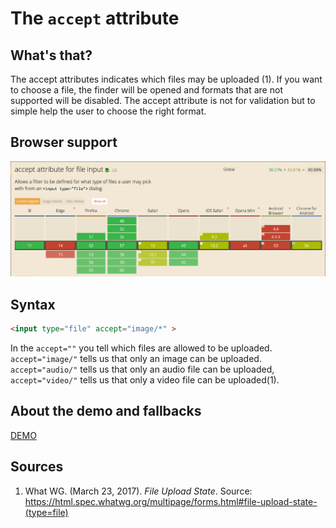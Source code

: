# The ```accept``` attribute
## What's that?
The accept attributes indicates which files may be uploaded (1). If you want to choose a file, the finder will be opened and formats that are not supported will be disabled. The accept attribute is not for validation but to simple help the user to choose the right format.

## Browser support
![Picture of the website Can I Use which indicates browser support.](https://github.com/ChanelZM/browser-technologies/blob/master/Week2/HTML_accept/CanIUse_accept.png)

## Syntax
```html
<input type="file" accept="image/*" >
```

In the ```accept=""``` you tell which files are allowed to be uploaded. 
```accept="image/"``` tells us that only an image can be uploaded.
```accept="audio/"``` tells us that only an audio file can be uploaded,
```accept="video/"``` tells us that only a video file can be uploaded(1).

## About the demo and fallbacks
[DEMO](https://chanelzm.github.io/browser-technologies/Week2/HTML_accept)

## Sources
1. What WG. (March 23, 2017). *File Upload State*. Source: https://html.spec.whatwg.org/multipage/forms.html#file-upload-state-(type=file)